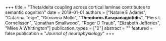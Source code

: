 +++
title = "Theta/delta coupling across cortical laminae contributes to semantic cognition"
date = 2019-01-01
authors = ["Natalie E Adams", "Catarina Teige", "Giovanna Mollo", "**Theodoros Karapanagiotidis**", "Piers L Cornelissen", "Jonathan Smallwood", "Roger D Traub", "Elizabeth Jefferies", "Miles A Whittington"]
publication_types = ["2"]
abstract = ""
featured = false
publication = "*Journal of neurophysiology*"
+++

